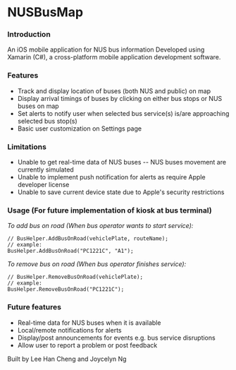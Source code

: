 # NUSBusMap

### Introduction
An iOS mobile application for NUS bus information
Developed using Xamarin (C#), a cross-platform mobile application development software.

### Features
* Track and display location of buses (both NUS and public) on map
* Display arrival timings of buses by clicking on either bus stops or NUS buses on map
* Set alerts to notify user when selected bus service(s) is/are approaching selected bus stop(s)
* Basic user customization on Settings page

### Limitations
* Unable to get real-time data of NUS buses -- NUS buses movement are currently simulated
* Unable to implement push notification for alerts as require Apple developer license
* Unable to save current device state due to Apple's security restrictions

### Usage (For future implementation of kiosk at bus terminal)
_To add bus on road (When bus operator wants to start service):_
```
// BusHelper.AddBusOnRoad(vehiclePlate, routeName);
// example:
BusHelper.AddBusOnRoad("PC1221C", "A1");
```

_To remove bus on road (When bus operator finishes service):_
```
// BusHelper.RemoveBusOnRoad(vehiclePlate);
// example:
BusHelper.RemoveBusOnRoad("PC1221C");
```

### Future features
* Real-time data for NUS buses when it is available
* Local/remote notifications for alerts
* Display/post announcements for events e.g. bus service disruptions
* Allow user to report a problem or post feedback

Built by Lee Han Cheng and Joycelyn Ng